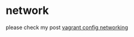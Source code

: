 # network
please check my post [vagrant config networking](http://gree2.github.io/auto/2015/08/10/vagrant-config-networking/)
